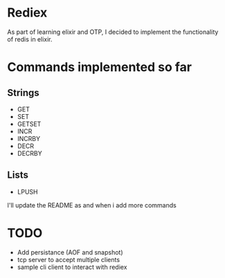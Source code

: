# Rediex

As part of learning elixir and OTP, I decided to implement the functionality of redis in elixir.

# Commands implemented so far

## Strings
- GET
- SET
- GETSET
- INCR
- INCRBY
- DECR
- DECRBY


## Lists

- LPUSH



I'll update the README as and when i add more commands


# TODO

- Add persistance (AOF and snapshot)
- tcp server to accept multiple clients
- sample cli client to interact with rediex




